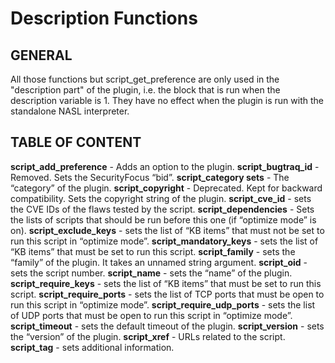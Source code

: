 # Description Functions

## GENERAL

All those functions but script_get_preference are only used in the "description part" of the plugin, i.e. the block that is run when the description variable is 1. They have no effect when the plugin is run with the standalone NASL interpreter.


## TABLE OF CONTENT

**script_add_preference** - Adds an option to the plugin.
**script_bugtraq_id** - Removed. Sets the SecurityFocus “bid”.
**script_category sets** - The “category” of the plugin.
**script_copyright** - Deprecated. Kept for backward compatibility. Sets the copyright string of the plugin.
**script_cve_id** - sets the CVE IDs of the flaws tested by the script.
**script_dependencies** - Sets the lists of scripts that should be run before this one (if “optimize mode” is on).
**script_exclude_keys** - sets the list of “KB items” that must not be set to run this script in “optimize mode”.
**script_mandatory_keys** - sets the list of “KB items” that must be set to run this script.
**script_family** - sets the “family” of the plugin. It takes an unnamed string argument.
**script_oid** - sets the script number.
**script_name** - sets the “name” of the plugin.
**script_require_keys** - sets the list of “KB items” that must be set to run this script.
**script_require_ports** - sets the list of TCP ports that must be open to run this script in “optimize mode”.
**script_require_udp_ports** - sets the list of UDP ports that must be open to run this script in “optimize mode”.
**script_timeout** - sets the default timeout of the plugin.
**script_version** - sets the “version” of the plugin.
**script_xref** - URLs related to the script.
**script_tag** - sets additional information.
